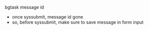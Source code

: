 bgtask message id
- once syssubmit, message id gone
- so, before syssubmit, make sure to save message in form input